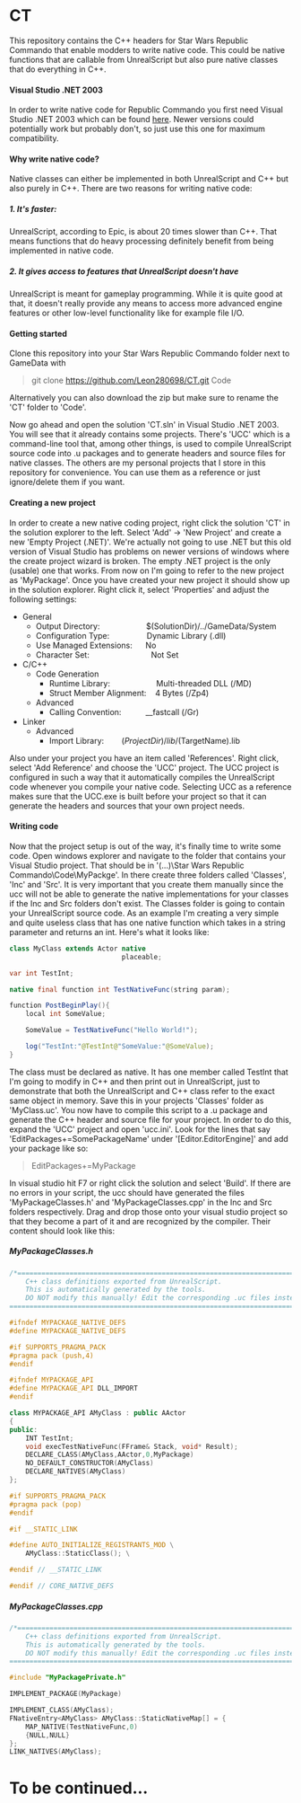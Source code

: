 # CT
This repository contains the C++ headers for Star Wars Republic Commando that enable modders to write native code.
This could be native functions that are callable from UnrealScript but also pure native classes that do everything in C++.

#### Visual Studio .NET 2003
In order to write native code for Republic Commando you first need Visual Studio .NET 2003 which can be found [here](https://wiki.swrc-modding.net/index.php?title=MS_Visual_Studio_2003).
Newer versions could potentially work but probably don't, so just use this one for maximum compatibility.

#### Why write native code?
Native classes can either be implemented in both UnrealScript and C++ but also purely in C++. There are two reasons for
writing native code:
##### 1. It's faster:
UnrealScript, according to Epic, is about 20 times slower than C++. That means functions that do heavy processing definitely
benefit from being implemented in native code.
##### 2. It gives access to features that UnrealScript doesn't have
UnrealScript is meant for gameplay programming. While it is quite good at that, it doesn't really provide any means to access
more advanced engine features or other low-level functionality like for example file I/O.

#### Getting started
Clone this repository into your Star Wars Republic Commando folder next to GameData with
> git clone https://github.com/Leon280698/CT.git Code

Alternatively you can also download the zip but make sure to rename the 'CT' folder to 'Code'.

Now go ahead and open the solution 'CT.sln' in Visual Studio .NET 2003. You will see that it already contains some projects.
There's 'UCC' which is a command-line tool that, among other things, is used to compile UnrealScript source code into .u
packages and to generate headers and source files for native classes.
The others are my personal projects that I store in this repository for convenience. You can use them as a reference or just
ignore/delete them if you want.

####  Creating a new project
In order to create a new native coding project, right click the solution 'CT' in the solution explorer to the left.
Select 'Add' -> 'New Project' and create a new 'Empty Project (.NET)'. We're actually not going to use .NET but this old version
of Visual Studio has problems on newer versions of windows where the create project wizard is broken. The empty .NET project
is the only (usable) one that works. From now on I'm going to refer to the new project as 'MyPackage'.
Once you have created your new project it should show up in the solution explorer. Right click it, select 'Properties' and adjust the
following settings:
* General
  * Output Directory: &nbsp;&nbsp;&nbsp;&nbsp;&nbsp;&nbsp;&nbsp;&nbsp;&nbsp;&nbsp;&nbsp;&nbsp;&nbsp;&nbsp;&nbsp;&nbsp;&nbsp;&nbsp;&nbsp; $(SolutionDir)/\.\./GameData/System
  * Configuration Type: &nbsp;&nbsp;&nbsp;&nbsp;&nbsp;&nbsp;&nbsp;&nbsp;&nbsp;&nbsp;&nbsp;&nbsp;&nbsp;&nbsp;&nbsp; Dynamic Library (.dll)
  * Use Managed Extensions: &nbsp;&nbsp;&nbsp;&nbsp; No
  * Character Set: &nbsp;&nbsp;&nbsp;&nbsp;&nbsp;&nbsp;&nbsp;&nbsp;&nbsp;&nbsp;&nbsp;&nbsp;&nbsp;&nbsp;&nbsp;&nbsp;&nbsp;&nbsp;&nbsp;&nbsp;&nbsp;&nbsp;&nbsp;&nbsp;&nbsp;&nbsp; Not Set
* C/C++
  * Code Generation
    * Runtime Library: &nbsp;&nbsp;&nbsp;&nbsp;&nbsp;&nbsp;&nbsp;&nbsp;&nbsp;&nbsp;&nbsp;&nbsp;&nbsp;&nbsp;&nbsp;&nbsp;&nbsp;&nbsp;&nbsp; Multi-threaded DLL (/MD)
    * Struct Member Alignment: &nbsp;&nbsp; 4 Bytes (/Zp4)
  * Advanced
    * Calling Convention: &nbsp;&nbsp;&nbsp;&nbsp;&nbsp;&nbsp;&nbsp;&nbsp;&nbsp; __fastcall (/Gr)
* Linker
  * Advanced
    * Import Library: &nbsp;&nbsp;&nbsp;&nbsp;&nbsp;&nbsp; $(ProjectDir)/lib/$(TargetName).lib

Also under your project you have an item called 'References'. Right click, select 'Add Reference' and choose the 'UCC' project.
The UCC project is configured in such a way that it automatically compiles the UnrealScript code whenever you compile your native code.
Selecting UCC as a reference makes sure that the UCC.exe is built before your project so that it can generate the headers and sources that
your own project needs.

#### Writing code
Now that the project setup is out of the way, it's finally time to write some code. Open windows explorer and navigate to the folder
that contains your Visual Studio project. That should be in '(...)\\Star Wars Republic Commando\\Code\\MyPackge'.
In there create three folders called 'Classes', 'Inc' and 'Src'. It is very important that you create them manually since the ucc will not be
able to generate the native implementations for your classes if the Inc and Src folders don't exist.
The Classes folder is going to contain your UnrealScript source code. As an example I'm creating a very simple and quite useless class
that has one native function which takes in a string parameter and returns an int.
Here's what it looks like:
```Java
class MyClass extends Actor native
                            placeable;

var int TestInt;

native final function int TestNativeFunc(string param);

function PostBeginPlay(){
    local int SomeValue;

    SomeValue = TestNativeFunc("Hello World!");

    log("TestInt:"@TestInt@"SomeValue:"@SomeValue);
}
```
The class must be declared as native. It has one member called TestInt that I'm going to modify in C++ and then print out
in UnrealScript, just to demonstrate that both the UnrealScript and C++ class refer to the exact same object in memory.
Save this in your projects 'Classes' folder as 'MyClass.uc'. You now have to compile this script to a .u package and generate the
C++ header and source file for your project. In order to do this, expand the 'UCC' project and open 'ucc.ini'.
Look for the lines that say 'EditPackages+=SomePackageName' under '[Editor.EditorEngine]' and add your package like so:
> EditPackages+=MyPackage

In visual studio hit F7 or right click the solution and select 'Build'. If there are no errors in your script, the ucc should have generated
the files 'MyPackageClasses.h' and 'MyPackageClasses.cpp' in the Inc and Src folders respectively.
Drag and drop those onto your visual studio project so that they become a part of it and are recognized by the compiler.
Their content should look like this:
##### MyPackageClasses.h
```C++
/*===========================================================================
    C++ class definitions exported from UnrealScript.
    This is automatically generated by the tools.
    DO NOT modify this manually! Edit the corresponding .uc files instead!
===========================================================================*/

#ifndef MYPACKAGE_NATIVE_DEFS
#define MYPACKAGE_NATIVE_DEFS

#if SUPPORTS_PRAGMA_PACK
#pragma pack (push,4)
#endif

#ifndef MYPACKAGE_API
#define MYPACKAGE_API DLL_IMPORT
#endif

class MYPACKAGE_API AMyClass : public AActor
{
public:
    INT TestInt;
    void execTestNativeFunc(FFrame& Stack, void* Result);
    DECLARE_CLASS(AMyClass,AActor,0,MyPackage)
    NO_DEFAULT_CONSTRUCTOR(AMyClass)
    DECLARE_NATIVES(AMyClass)
};

#if SUPPORTS_PRAGMA_PACK
#pragma pack (pop)
#endif

#if __STATIC_LINK

#define AUTO_INITIALIZE_REGISTRANTS_MOD \
	AMyClass::StaticClass(); \

#endif // __STATIC_LINK

#endif // CORE_NATIVE_DEFS
```
##### MyPackageClasses.cpp
```C++
/*===========================================================================
    C++ class definitions exported from UnrealScript.
    This is automatically generated by the tools.
    DO NOT modify this manually! Edit the corresponding .uc files instead!
===========================================================================*/

#include "MyPackagePrivate.h"

IMPLEMENT_PACKAGE(MyPackage)

IMPLEMENT_CLASS(AMyClass);
FNativeEntry<AMyClass> AMyClass::StaticNativeMap[] = {
	MAP_NATIVE(TestNativeFunc,0)
	{NULL,NULL}
};
LINK_NATIVES(AMyClass);
```

# To be continued...